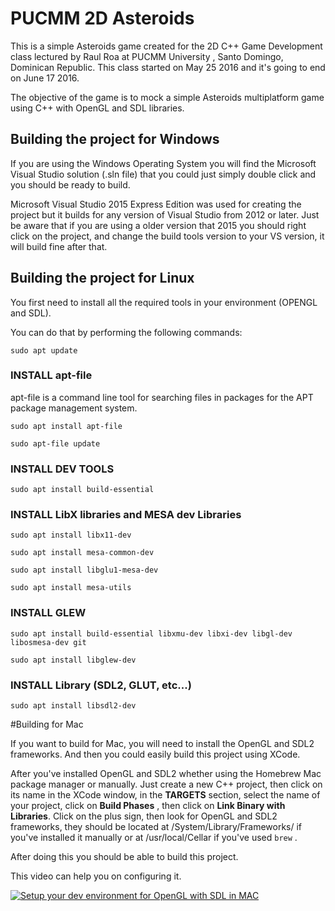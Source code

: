 # PUCMM 2D Asteroids

This is a simple Asteroids game created for the 2D C++ Game Development class lectured by Raul Roa at PUCMM University , Santo Domingo, Dominican Republic.  This class started on May 25 2016 and it's going to end on June 17 2016.

The objective of the game is to mock a simple Asteroids multiplatform game using C++ with OpenGL and SDL libraries.

## Building the project for Windows

If you are using the Windows Operating System you will find the Microsoft Visual Studio solution (.sln file) that you could just simply double click and you should be ready to build.

Microsoft Visual Studio 2015 Express Edition was used for creating the project but it builds for any version of Visual Studio from 2012 or later. Just be aware that if you are using a older version that 2015 you should right click on the project, and change the build tools version to your VS version, it will build fine after that.

## Building the project for Linux

You first need to install all the required tools in your environment (OPENGL and SDL).

You can do that by performing the following commands:

`sudo apt update`

### INSTALL apt-file

apt-file is a command line tool for searching files in packages for the APT package management system.

`sudo apt install apt-file`

`sudo apt-file update`

### INSTALL DEV TOOLS
`sudo apt install build-essential`

### INSTALL LibX libraries and MESA dev Libraries
`sudo apt install libx11-dev`

`sudo apt install mesa-common-dev`

`sudo apt install libglu1-mesa-dev`

`sudo apt install mesa-utils`

### INSTALL GLEW
`sudo apt install build-essential libxmu-dev libxi-dev libgl-dev libosmesa-dev git`

`sudo apt install libglew-dev`

### INSTALL Library (SDL2, GLUT, etc...)
`sudo apt install libsdl2-dev`

#Building for Mac

If you want to build for Mac, you will need to install the OpenGL and SDL2 frameworks. And then you could easily build this project using XCode.  

After you've installed OpenGL and SDL2 whether using the Homebrew Mac package manager or manually. Just create a new C++ project, then click on its name in the XCode window, in the **TARGETS** section, select the name of your project, click on **Build Phases** , then click on **Link Binary with Libraries**. Click on the plus sign, then look for OpenGL and SDL2 frameworks, they should be located at /System/Library/Frameworks/ if you've installed it manually or at /usr/local/Cellar if you've used `brew` .

After doing this you should be able to build this project.

This video can help you on configuring it.

[![Setup your dev environment for OpenGL with SDL in MAC](http://img.youtube.com/vi/0PvLtUTariA/0.jpg)](http://www.youtube.com/watch?v=0PvLtUTariA)

